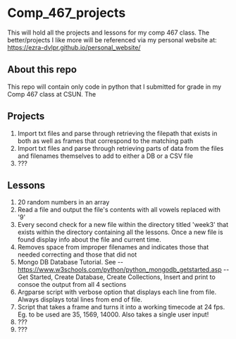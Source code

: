 # Comp_467_projects

This will hold all the projects and lessons for my comp 467 class.
The better/projects I like more will be referenced via my personal website at: https://ezra-dvlpr.github.io/personal_website/

## About this repo

This repo will contain only code in python that I submitted for grade in my Comp 467 class at CSUN.
The 

## Projects

1) Import txt files and parse through retrieving the filepath that exists in both as well as frames that correspond to the matching path
2) Import txt files and parse through retrieving parts of data from the files and filenames themselves to add to either a DB or a CSV file
3) ???

## Lessons

1) 20 random numbers in an array
2) Read a file and output the file's contents with all vowels replaced with '9'
3) Every second check for a new file within the directory titled 'week3' that exists within the directory containing all the lessons. Once a new file is found display info about the file and current time.
4) Removes space from improper filenames and indicates those that needed correcting and those that did not
5) Mongo DB Database Tutorial. See -- https://www.w3schools.com/python/python_mongodb_getstarted.asp -- Get Started, Create Database, Create Collections, Insert and print to consoe the output from all 4 sections
6) Argparse script with verbose option that displays each line from file. Always displays total lines from end of file.
7) Script that takes a frame and turns it into a working timecode at 24 fps. Eg. to be used are 35, 1569, 14000. Also takes a single user input!
8) ???
9) ???